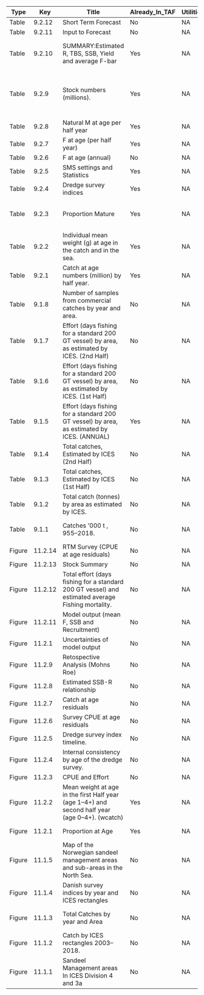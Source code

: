 |Type|Key|Title|Already_In_TAF|Utilities|Util_Author|To_go_in_TAF|My_Project|Comments|
|---|---|---|---|---|---|---|---|---|
|Table|9.2.12|Short Term Forecast|No|NA|NA|Yes|Y||
|Table|9.2.11|Input to Forecast|No|NA|NA|Yes|Y||
|Table|9.2.10|SUMMARY:Estimated R, TBS,  SSB, Yield and average F-bar|Yes|NA|NA|Yes||“summary” Numbers are different|
|Table|9.2.9|Stock numbers (millions). |Yes|NA|NA|Yes||Small difference in numbers (eg. Last row) “natage”|
|Table|9.2.8|Natural M at age per half year|Yes|NA|NA|Yes|||
|Table|9.2.7|F at age (per half year)|Yes|NA|NA|Yes||“fatage”|
|Table|9.2.6|F at age (annual)|No|NA|NA|Yes|Y||
|Table|9.2.5|SMS settings and Statistics|Yes|NA|NA|Yes|||
|Table|9.2.4|Dredge survey indices|Yes|NA|NA|Yes||“survey”|
|Table|9.2.3|Proportion Mature|Yes|NA|NA|Yes||In HAWG report, only up to 2016|
|Table|9.2.2|Individual mean weight (g) at age in the catch and in the sea.|Yes|NA|NA|Yes||“wcatch”|
|Table|9.2.1|Catch at age numbers (million) by half year.|Yes|NA|NA|Yes|||
|Table|9.1.8|Number of samples from  commercial catches  by year and area.|No|NA|NA|Yes|Y||
|Table|9.1.7|Effort (days fishing for a standard  200 GT vessel) by  area, as estimated by ICES. (2nd Half)|No|NA|NA|Yes|Y||
|Table|9.1.6|Effort (days fishing for a standard  200 GT vessel) by  area, as estimated by ICES. (1st Half)|No|NA|NA|Yes|Y||
|Table|9.1.5|Effort (days fishing for a standard  200 GT vessel) by  area, as estimated by ICES. (ANNUAL)|Yes|NA|NA|Yes|||
|Table|9.1.4|Total catches, Estimated by ICES (2nd Half)|No|NA|NA|Yes|Y||
|Table|9.1.3|Total catches, Estimated by ICES (1st Half)|No|NA|NA|Yes|Y||
|Table|9.1.2|Total catch (tonnes) by area  as estimated by ICES. |No|NA|NA|Yes|Y||
|Table|9.1.1|Catches ’000 t , 955–2018.|No|NA|NA|Maybe|Y|Problem with title in report?|
|Figure|11.2.14|RTM Survey (CPUE at age residuals)|No|NA|NA|Yes|||
|Figure|11.2.13|Stock Summary|No|NA|NA|Yes|Y||
|Figure|11.2.12|Total effort (days fishing for a  standard 200 GT vessel) and estimated average Fishing mortality.|No|NA|NA|Yes|Y||
|Figure|11.2.11|Model output (mean F, SSB and  Recruitment) |No|NA|NA|Yes|Y||
|Figure|11.2.1|Uncertainties of model output |No|NA|NA|Yes|||
|Figure|11.2.9|Retospective Analysis (Mohns Roe)|No|NA|NA|Yes|||
|Figure|11.2.8|Estimated SSB-R relationship|No|NA|NA|Yes|Y||
|Figure|11.2.7|Catch at age residuals |No|NA|NA|Yes|||
|Figure|11.2.6|Survey CPUE at age residuals|No|NA|NA|Yes|||
|Figure|11.2.5|Dredge survey index timeline.|No|NA|NA|Maybe|||
|Figure|11.2.4|Internal consistency by age of the dredge  survey.|No|NA|NA|Maybe|||
|Figure|11.2.3|CPUE and Effort|No|NA|NA|Yes|Y||
|Figure|11.2.2|Mean weight at age in the first Half year (age 1–4+) and  second half year (age 0–4+). (wcatch)|Yes|NA|NA|Yes|Y|Legend missing|
|Figure|11.2.1|Proportion at Age|Yes|NA|NA|Yes|Y|Legend missing|
|Figure|11.1.5|Map of the Norwegian sandeel management areas and sub-areas in the North Sea.|No|NA|NA|No|||
|Figure|11.1.4|Danish survey indices by year  and ICES rectangles|No|NA|NA|Maybe|||
|Figure|11.1.3|Total Catches by year and Area|No|NA|NA|Maybe||Involves other stocks|
|Figure|11.1.2|Catch by ICES rectangles 2003–2018.|No|NA|NA|Maybe|||
|Figure|11.1.1|Sandeel Management areas In ICES Division 4 and 3a|No|NA|NA|No|||
